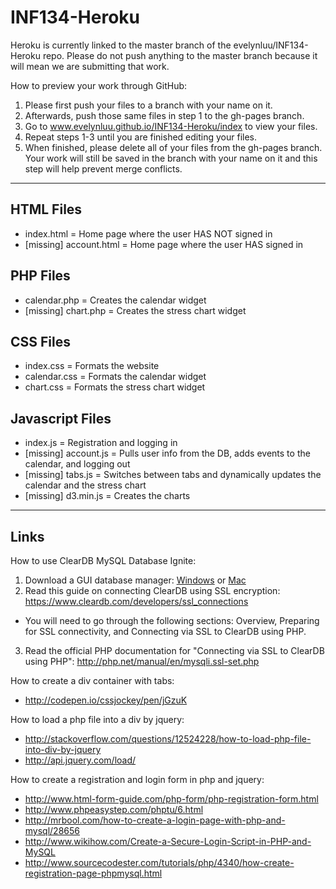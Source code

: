 # INF134-Heroku

Heroku is currently linked to the master branch of the evelynluu/INF134-Heroku repo. Please do not push anything to the master branch because it will mean we are submitting that work.

How to preview your work through GitHub:

1. Please first push your files to a branch with your name on it.
2. Afterwards, push those same files in step 1 to the gh-pages branch. 
3. Go to www.evelynluu.github.io/INF134-Heroku/index to view your files. 
4. Repeat steps 1-3 until you are finished editing your files.
5. When finished, please delete all of your files from the gh-pages branch. Your work will still be saved in the branch with your name on it and this step will help prevent merge conflicts.

---

## HTML Files

- index.html = Home page where the user HAS NOT signed in
- [missing] account.html = Home page where the user HAS signed in

## PHP Files

- calendar.php = Creates the calendar widget
- [missing] chart.php = Creates the stress chart widget

## CSS Files

- index.css = Formats the website
- calendar.css = Formats the calendar widget
- chart.css = Formats the stress chart widget

## Javascript Files

- index.js = Registration and logging in
- [missing] account.js = Pulls user info from the DB, adds events to the calendar, and logging out 
- [missing] tabs.js = Switches between tabs and dynamically updates the calendar and the stress chart
- [missing] d3.min.js =  Creates the charts

---

## Links

How to use ClearDB MySQL Database Ignite:

1) Download a GUI database manager: [Windows](http://www.mysql.com/products/workbench/) or [Mac](http://www.sequelpro.com/)
2) Read this guide on connecting ClearDB using SSL encryption: https://www.cleardb.com/developers/ssl_connections
  - You will need to go through the following sections: Overview, Preparing for SSL connectivity, and Connecting via SSL to ClearDB using PHP.
3) Read the official PHP documentation for "Connecting via SSL to ClearDB using PHP": http://php.net/manual/en/mysqli.ssl-set.php

How to create a div container with tabs:

- http://codepen.io/cssjockey/pen/jGzuK

How to load a php file into a div by jquery:

- http://stackoverflow.com/questions/12524228/how-to-load-php-file-into-div-by-jquery 
- http://api.jquery.com/load/

How to create a registration and login form in php and jquery:

- http://www.html-form-guide.com/php-form/php-registration-form.html
- http://www.phpeasystep.com/phptu/6.html
- http://mrbool.com/how-to-create-a-login-page-with-php-and-mysql/28656
- http://www.wikihow.com/Create-a-Secure-Login-Script-in-PHP-and-MySQL
- http://www.sourcecodester.com/tutorials/php/4340/how-create-registration-page-phpmysql.html
